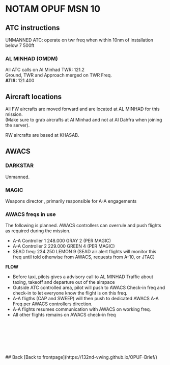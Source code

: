 # NOTAM OPUF MSN 10

## ATC instructions
UNMANNED ATC: operate on twr freq when within 10nm of installation below 7 500ft

### AL MINHAD (OMDM)
All ATC calls on Al Minhad TWR: 121.2 <br>
Ground, TWR and Approach merged on TWR Freq. <br>
**ATIS:** 121.400

## Aircraft locations
All FW aircrafts are moved forward and are located at AL MINHAD for this mission. <br>
(Make sure to grab aircrafts at Al Minhad and not at Al Dahfra when joining the server).

RW aircrafts are based at KHASAB.


## AWACS

### DARKSTAR
Unmanned.



### MAGIC
Weapons director , primarily responsible for A-A engagements


### AWACS freqs in use
The following is planned. AWACS controllers can overrule and push flights as required during the mission.


* A-A Controller 1	248.000	GRAY 2 (PER MAGIC)
* A-A Controller 2	229.000	GREEN 4 (PER MAGIC)
* SEAD freq: 234.250	LEMON 9  (SEAD air alert flights will monitor this freq until told otherwise from AWACS, requests from A-10, or JTAC)



**FLOW**
* Before taxi, pilots gives a advisory call to AL MINHAD Traffic about taxing, takeoff and departure out of the airspace
* Outside ATC controlled area, pilot will push to AWACS Check-in freq and check-in to let everyone know the flight is on this freq.
* A-A fligths (CAP and SWEEP) will then push to dedicated AWACS A-A Freq per AWACS controllers direction. 
* A-A flights resumes communication with AWACS on working freq.
* All other flights remains on AWACS check-in freq
<br>
<br>
<br>
<br>
<br>
<br>
## Back
[Back to frontpage](https://132nd-vwing.github.io/OPUF-Brief/)